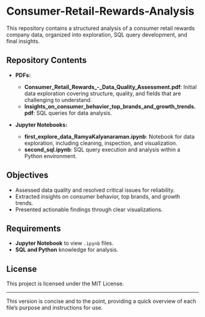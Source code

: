 # Consumer-Retail-Rewards-Analysis

This repository contains a structured analysis of a consumer retail rewards company data, organized into exploration, SQL query development, and final insights.

## Repository Contents

- **PDFs:**
  - **Consumer_Retail_Rewards_-_Data_Quality_Assessment.pdf**: Initial data exploration covering structure, quality, and  fields that are challenging to understand.
  - **Insights_on_consumer_behavior_top_brands_and_growth_trends.pdf**: SQL queries for data analysis.

- **Jupyter Notebooks:**
  - **first_explore_data_RamyaKalyanaraman.ipynb**: Notebook for data exploration, including cleaning, inspection, and visualization.
  - **second_sql.ipynb**: SQL query execution and analysis within a Python environment.

## Objectives

- Assessed data quality and resolved critical issues for reliability.
- Extracted insights on consumer behavior, top brands, and growth trends.
- Presented actionable findings through clear visualizations.


## Requirements

- **Jupyter Notebook** to view `.ipynb` files.
- **SQL and Python** knowledge for analysis.

## License

This project is licensed under the MIT License.

---

This version is concise and to the point, providing a quick overview of each file’s purpose and instructions for use.

